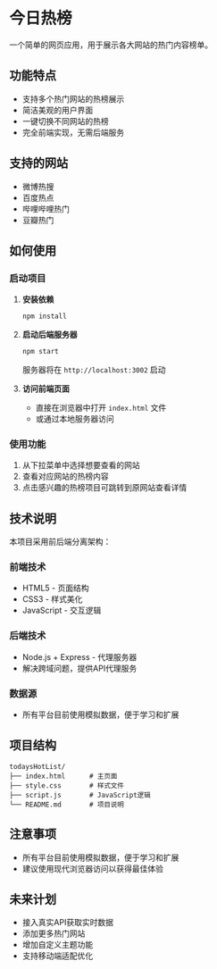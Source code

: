 # 今日热榜

一个简单的网页应用，用于展示各大网站的热门内容榜单。

## 功能特点

- 支持多个热门网站的热榜展示
- 简洁美观的用户界面
- 一键切换不同网站的热榜
- 完全前端实现，无需后端服务

## 支持的网站

- 微博热搜
- 百度热点
- 哔哩哔哩热门
- 豆瓣热门

## 如何使用

### 启动项目

1. **安装依赖**
   ```bash
   npm install
   ```

2. **启动后端服务器**
   ```bash
   npm start
   ```
   服务器将在 `http://localhost:3002` 启动

3. **访问前端页面**
   - 直接在浏览器中打开 `index.html` 文件
   - 或通过本地服务器访问

### 使用功能

1. 从下拉菜单中选择想要查看的网站
2. 查看对应网站的热榜内容
3. 点击感兴趣的热榜项目可跳转到原网站查看详情

## 技术说明

本项目采用前后端分离架构：

### 前端技术
- HTML5 - 页面结构
- CSS3 - 样式美化
- JavaScript - 交互逻辑

### 后端技术
- Node.js + Express - 代理服务器
- 解决跨域问题，提供API代理服务

### 数据源
- 所有平台目前使用模拟数据，便于学习和扩展

## 项目结构

```
todaysHotList/
├── index.html      # 主页面
├── style.css       # 样式文件  
├── script.js       # JavaScript逻辑
└── README.md       # 项目说明
```

## 注意事项

- 所有平台目前使用模拟数据，便于学习和扩展
- 建议使用现代浏览器访问以获得最佳体验


## 未来计划

- 接入真实API获取实时数据
- 添加更多热门网站
- 增加自定义主题功能
- 支持移动端适配优化